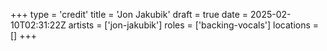 +++
type = 'credit'
title = 'Jon Jakubik'
draft = true
date = 2025-02-10T02:31:22Z
artists = ['jon-jakubik']
roles = ['backing-vocals']
locations = []
+++
